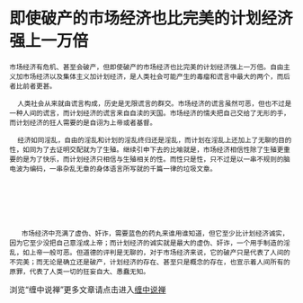 即使破产的市场经济也比完美的计划经济强上一万倍
====

			

                                               




                                               




    市场经济有危机、甚至会破产，但即使破产的市场经济也比完美的计划经济强上一万倍。自由主义加市场经济以及集体主义加计划经济，是人类社会可能产生的毒瘤和谎言中最大的两个，而后者比前者更甚。   
  
      人类社会从来就由谎言构成，历史是无限谎言的群交。市场经济的谎言虽然可恶，但也不过是一种人间的谎言，而计划经济的谎言来自自渎的天国。市场经济的懦夫把自己交给了无形的手，而计划经济的狂人需要的是自诩为上帝或者基督。   
  
      经济如同淫乱，自由的淫乱和计划的淫乱终归还是淫乱，而计划在淫乱上还加上了无聊的目的性，如同为了去证明交配就为了生殖。继续引申下去的比喻就是，市场经济相信性除了生殖更重要的是为了快乐，而计划经济只相信与生殖相关的性。而性只是性，只不过是以一串不规则的脑电波为编码，一串杂乱无章的身体语言所写就的千篇一律的垃圾文章。







       市场经济中充满了虚伪、奸诈，需要蓝色的药丸来谁用谁知道，但它至少比计划经济诚实，因为它至少没把自己意淫成上帝；而计划经济的诚实就是最大的虚伪、奸诈，一个用手制造的淫乱，如上帝一般可恶。但道德的评判是无聊的，对于市场经济来说，它的破产只是代表了人间的不完美；而无论是确立还是破产，计划经济的存在、甚至只是概念的存在，也宣示着人间所有的原罪，代表了人类一切的狂妄自大、愚蠢无知。 







浏览“缠中说禅”更多文章请点击进入[缠中说禅](http://blog.sina.com.cn/m/chzhshch)




  







